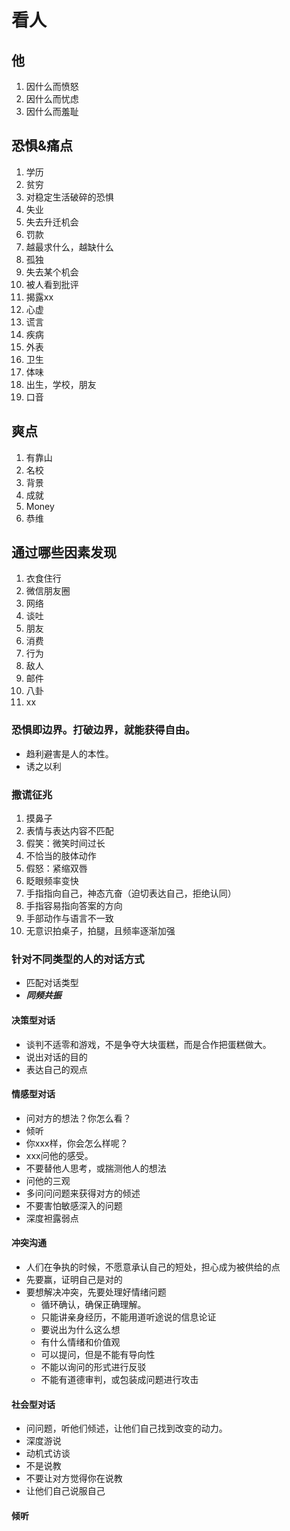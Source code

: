 # 看人

## **他**

1. 因什么而愤怒
2. 因什么而忧虑
3. 因什么而羞耻

## 恐惧&痛点

1. 学历
2. 贫穷
3. 对稳定生活破碎的恐惧
4. 失业
5. 失去升迁机会
6. 罚款
7. 越最求什么，越缺什么
8. 孤独
9. 失去某个机会
10. 被人看到批评
11. 揭露xx
12. 心虚
13. 谎言
14. 疾病
15. 外表
16. 卫生
17. 体味
18. 出生，学校，朋友
19. 口音

## 爽点

1. 有靠山
2. 名校
3. 背景
4. 成就
5. Money
6. 恭维

## 通过哪些因素发现

1. 衣食住行
2. 微信朋友圈
3. 网络
4. 谈吐
5. 朋友
6. 消费
7. 行为
8. 敌人
9. 邮件
10. 八卦
11. xx

### 恐惧即边界。打破边界，就能获得自由。

* 趋利避害是人的本性。
* 诱之以利

### 撒谎征兆

1. 摸鼻子
2. 表情与表达内容不匹配
3. 假笑：微笑时间过长
4. 不恰当的肢体动作
5. 假怒：紧缩双唇
6. 眨眼频率变快
7. 手指指向自己，神态亢奋（迫切表达自己，拒绝认同）
8. 手指容易指向答案的方向
9. 手部动作与语言不一致
10. 无意识拍桌子，拍腿，且频率逐渐加强

### 针对不同类型的人的对话方式

* 匹配对话类型
* **_同频共振_**

#### 决策型对话

* 谈判不适零和游戏，不是争夺大块蛋糕，而是合作把蛋糕做大。
* 说出对话的目的
* 表达自己的观点

#### 情感型对话

* 问对方的想法？你怎么看？
* 倾听
* 你xxx样，你会怎么样呢？
* xxx问他的感受。
* 不要替他人思考，或揣测他人的想法
* 问他的三观
* 多问问问题来获得对方的倾述
* 不要害怕敏感深入的问题
* 深度袒露弱点

#### 冲突沟通

* 人们在争执的时候，不愿意承认自己的短处，担心成为被供给的点
* 先要赢，证明自己是对的
* 要想解决冲突，先要处理好情绪问题
  * 循环确认，确保正确理解。
  * 只能讲亲身经历，不能用道听途说的信息论证
  * 要说出为什么这么想
  * 有什么情绪和价值观
  * 可以提问，但是不能有导向性
  * 不能以询问的形式进行反驳
  * 不能有道德审判，或包装成问题进行攻击

#### 社会型对话

* 问问题，听他们倾述，让他们自己找到改变的动力。
* 深度游说
* 动机式访谈
* 不是说教
* 不要让对方觉得你在说教
* 让他们自己说服自己

#### 倾听

